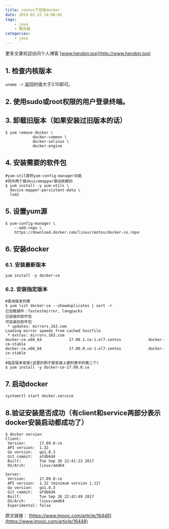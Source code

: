 ```yaml
---
title: centos下安装docker
date: 2019-02-22 14:08:05
tags:
	- java
	- 服务器
categories:
	- java
---
```


更多文章欢迎访问个人博客 [www.herobin.top](http://www.herobin.top)

## 1. 检查内核版本
`uname -r`
返回的值大于3.10即可。

## 2. 使用sudo或root权限的用户登录终端。
## 3. 卸载旧版本（如果安装过旧版本的话）
```
$ yum remove docker \
			docker-common \
			docker-selinux \
			docker-engine
```

## 4. 安装需要的软件包
```
#yum-util提供yum-config-manager功能
#另外两个是devicemapper驱动依赖的
$ yum install -y yum-utils \
  device-mapper-persistent-data \
  lvm2
```
## 5. 设置yum源
```
$ yum-config-manager \
    --add-repo \
    https://download.docker.com/linux/centos/docker-ce.repo
```
## 6. 安装docker
### 6.1. 安装最新版本
`yum install -y docker-ce`

### 6.2. 安装指定版本
```
#查询版本列表
$ yum list docker-ce --showduplicates | sort -r
已加载插件：fastestmirror, langpacks
已安装的软件包
可安装的软件包
 * updates: mirrors.163.com
Loading mirror speeds from cached hostfile
 * extras: mirrors.163.com
docker-ce.x86_64            17.09.1.ce-1.el7.centos            docker-ce-stable
docker-ce.x86_64            17.09.0.ce-1.el7.centos            docker-ce-stable
...
#指定版本安装(这里的例子是安装上面列表中的第二个)
$ yum install -y docker-ce-17.09.0.ce
```
## 7. 启动docker
`systemctl start docker.service`

## 8.验证安装是否成功（有client和service两部分表示docker安装启动都成功了）
```
$ docker version
Client:
 Version:      17.09.0-ce
 API version:  1.32
 Go version:   go1.8.3
 Git commit:   afdb6d4
 Built:        Tue Sep 26 22:41:23 2017
 OS/Arch:      linux/amd64

Server:
 Version:      17.09.0-ce
 API version:  1.32 (minimum version 1.12)
 Go version:   go1.8.3
 Git commit:   afdb6d4
 Built:        Tue Sep 26 22:42:49 2017
 OS/Arch:      linux/amd64
 Experimental: false
```

原文链接：
[https://www.imooc.com/article/16448](https://www.imooc.com/article/16448)
